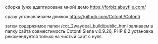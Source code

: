 сборка (уже адаптирована мной)
демо https://forbiz.abuyfile.com/ 


сразу устанавливаем движок
https://github.com/Cotonti/Cotonti

затем содержимое папки /cot_2waydeal_build/public_html
заливаем в папку сайта
совместимость Cotonti Siena v.0.9.26, PHP 8.2
установка рекомендуется только на чистый сайт с нуля
